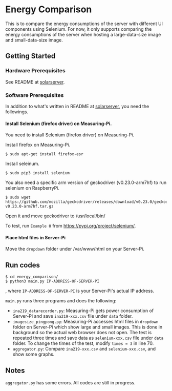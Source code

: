 # Energy Comparison
This is to compare the energy consumptions of the server with different UI components using Selenium. For now, it only supports comparing the energy consumptions of the server when hosting a large-data-size image and small-data-size image.

## Getting Started
### Hardware Prerequisites
See README at [solarserver](https://github.com/IDMNYU/solarserver).

### Software Prerequisites
In addition to what's written in README at [solarserver](https://github.com/IDMNYU/solarserver), you need the followings.

#### Install Selenium (firefox driver) on Measuring-Pi.
You need to install Selenium (firefox driver) on Measuring-Pi.

Install firefox on Measuring-Pi.

```
$ sudo apt-get install firefox-esr
```

Install seleinum.

```
$ sudo pip3 install selenium
```

You also need a specific arm version of geckodriver (v0.23.0-arm7hf) to run selenium on RaspberryPi.

```
$ sudo wget https://github.com/mozilla/geckodriver/releases/download/v0.23.0/geckodriver-v0.23.0-arm7hf.tar.gz
```

Open it and move geckodriver to /usr/local/bin/

To test, run `Example 0` from https://pypi.org/project/selenium/.

#### Place html files in Server-Pi
Move the `dropdown` folder under /var/www/html on your Server-Pi.


## Run codes
```
$ cd energy_comparison/
$ python3 main.py IP-ADDRESS-OF-SERVER-PI
```

, where `IP-ADDRESS-OF-SERVER-PI` is your Server-Pi's actual IP address.


`main.py` runs three programs and does the following:
- `ina219_datarecorder.py`: Measuring-Pi gets power consumption of Server-Pi and save `ina219-xxx.csv` file under `data` folder.
- `imagesize_pingpong.py`: Measuring-Pi accesses html files in `dropdown` folder on Server-Pi which show large and small images. This is done in background so the actual web browser does not open. The test is repeated three times and save data as `selenium-xxx.csv` file under `data` folder. To change the times of the test, modify `times = 3` in line 70.
- `aggregator.py`: Compare `ina219-xxx.csv` and `selenium-xxx.csv`, and show some graphs.

## Notes
`aggregator.py` has some errors. All codes are still in progress.